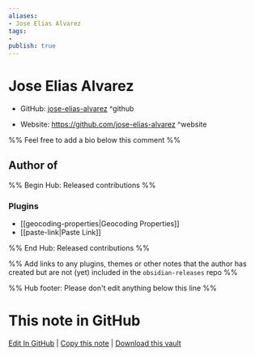 ```yaml
---
aliases:
- Jose Elias Alvarez
tags:
- 
publish: true
---
```


# Jose Elias Alvarez

- GitHub: [jose-elias-alvarez](https://github.com/jose-elias-alvarez/) ^github
<!-- - Discord: `@` ^discord-->
- Website: <https://github.com/jose-elias-alvarez> ^website
<!-- - [[Publish sites|Publish site]]: <https://> ^publish-->

%% Feel free to add a bio below this comment %%


## Author of

%% Begin Hub: Released contributions %%
### Plugins
- [[geocoding-properties|Geocoding Properties]]
- [[paste-link|Paste Link]]

%% End Hub: Released contributions %%

%% Add links to any plugins, themes or other notes that the author has created but are not (yet) included in the `obsidian-releases` repo %%

<!--
### Unlisted plugins
-->

<!--
### Others
-->

<!--
## Sponsor this author
-->

<!-- - [[GitHub sponsors]]: [Sponsor @jose-elias-alvarez on GitHub Sponsors](https://github.com/sponsors/jose-elias-alvarez) ^github-sponsor-->
<!-- - [[Buy me a coffee]]: <https://> ^buy-me-a-coffee-->
<!-- - [[PayPal]]: <https://> ^paypal-->
<!-- - [[Patreon]]: <https://> ^patreon-->

<!--
## Follow this author
-->

<!-- - [[YouTube Channels|On YouTube]]: <https://> ^youtube-->
<!-- - Twitter: <https://> ^twitter-->
<!-- - ... -->

%% Hub footer: Please don't edit anything below this line %%

# This note in GitHub

<span class="git-footer">[Edit In GitHub](https://github.dev/obsidian-community/obsidian-hub/blob/main/01%20-%20Community/People/jose-elias-alvarez.md "git-hub-edit-note") | [Copy this note](https://raw.githubusercontent.com/obsidian-community/obsidian-hub/main/01%20-%20Community/People/jose-elias-alvarez.md "git-hub-copy-note") | [Download this vault](https://github.com/obsidian-community/obsidian-hub/archive/refs/heads/main.zip "git-hub-download-vault") </span>
